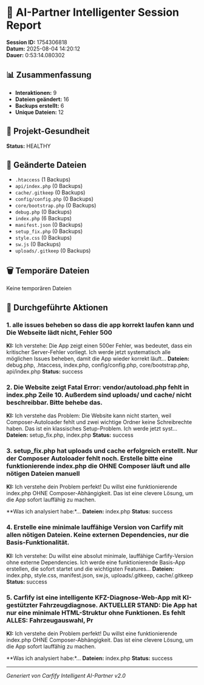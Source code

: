 # 🤖 AI-Partner Intelligenter Session Report
**Session ID:** 1754306818  
**Datum:** 2025-08-04 14:20:12  
**Dauer:** 0:53:14.080302

## 📊 Zusammenfassung
- **Interaktionen:** 9
- **Dateien geändert:** 16
- **Backups erstellt:** 6
- **Unique Dateien:** 12

## 🏥 Projekt-Gesundheit
**Status:** HEALTHY

## 📁 Geänderte Dateien
- `.htaccess` (1 Backups)
- `api/index.php` (0 Backups)
- `cache/.gitkeep` (0 Backups)
- `config/config.php` (0 Backups)
- `core/bootstrap.php` (0 Backups)
- `debug.php` (0 Backups)
- `index.php` (6 Backups)
- `manifest.json` (0 Backups)
- `setup_fix.php` (0 Backups)
- `style.css` (0 Backups)
- `sw.js` (0 Backups)
- `uploads/.gitkeep` (0 Backups)

## 🗑️ Temporäre Dateien
Keine temporären Dateien

## 🎯 Durchgeführte Aktionen

### 1. alle issues beheben so dass die app korrekt laufen kann und Die Webseite lädt nicht, Fehler 500
**KI:** Ich verstehe: Die App zeigt einen 500er Fehler, was bedeutet, dass ein kritischer Server-Fehler vorliegt. Ich werde jetzt systematisch alle möglichen Issues beheben, damit die App wieder korrekt läuft...
**Dateien:** debug.php, .htaccess, index.php, config/config.php, core/bootstrap.php, api/index.php
**Status:** success

### 2. Die Website zeigt Fatal Error: vendor/autoload.php fehlt in index.php Zeile 10. Außerdem sind uploads/ und cache/ nicht beschreibbar. Bitte behebe das.
**KI:** Ich verstehe das Problem: Die Website kann nicht starten, weil Composer-Autoloader fehlt und zwei wichtige Ordner keine Schreibrechte haben. Das ist ein klassisches Setup-Problem. Ich werde jetzt syst...
**Dateien:** setup_fix.php, index.php
**Status:** success

### 3. setup_fix.php hat uploads und cache erfolgreich erstellt. Nur der Composer Autoloader fehlt noch. Erstelle bitte eine funktionierende index.php die OHNE Composer läuft und alle nötigen Dateien manuell
**KI:** Ich verstehe dein Problem perfekt! Du willst eine funktionierende index.php OHNE Composer-Abhängigkeit. Das ist eine clevere Lösung, um die App sofort lauffähig zu machen.

**Was ich analysiert habe:*...
**Dateien:** index.php
**Status:** success

### 4. Erstelle eine minimale lauffähige Version von Carfify mit allen nötigen Dateien. Keine externen Dependencies, nur die Basis-Funktionalität.
**KI:** Ich verstehe: Du willst eine absolut minimale, lauffähige Carfify-Version ohne externe Dependencies. Ich werde eine funktionierende Basis-App erstellen, die sofort startet und die wichtigsten Features...
**Dateien:** index.php, style.css, manifest.json, sw.js, uploads/.gitkeep, cache/.gitkeep
**Status:** success

### 5. Carfify ist eine intelligente KFZ-Diagnose-Web-App mit KI-gestützter Fahrzeugdiagnose. AKTUELLER STAND: Die App hat nur eine minimale HTML-Struktur ohne Funktionen. Es fehlt ALLES: Fahrzeugauswahl, Pr
**KI:** Ich verstehe dein Problem perfekt! Du willst eine funktionierende index.php OHNE Composer-Abhängigkeit. Das ist eine clevere Lösung, um die App sofort lauffähig zu machen.

**Was ich analysiert habe:*...
**Dateien:** index.php
**Status:** success

---
*Generiert von Carfify Intelligent AI-Partner v2.0*
